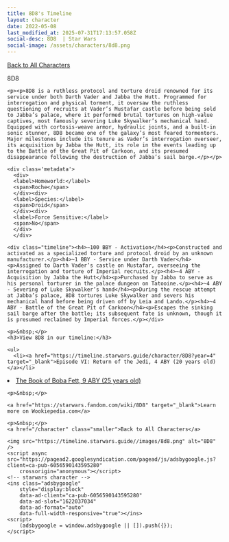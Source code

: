 ```yaml
---
title: 8D8's Timeline
layout: character
date: 2022-05-08
last_modified_at: 2025-07-31T17:13:57.058Z
social-desc: 8D8  | Star Wars
social-image: /assets/characters/8d8.png
---
```

<a href="/character" class="smaller">Back to All Characters</a>

<div class="character-profile container">
  <div class="col-10">
    <p>
    8D8             
    </p>

    <p><p>8D8 is a ruthless protocol and torture droid renowned for its service under both Darth Vader and Jabba the Hutt. Programmed for interrogation and physical torment, it oversaw the ruthless questioning of recruits at Vader’s Mustafar castle before being sold to Jabba’s palace, where it performed brutal tortures on high‐value captives, most famously severing Luke Skywalker’s mechanical hand. Equipped with cortosis‐weave armor, hydraulic joints, and a built‐in sonic stunner, 8D8 became one of the galaxy’s most feared tormentors. Major milestones include its tenure as Vader’s interrogation overseer, its acquisition by Jabba the Hutt, its role in the events leading up to the Battle of the Great Pit of Carkoon, and its presumed disappearance following the destruction of Jabba’s sail barge.</p></p>
    
    <div class='metadata'>
      <div>
      <label>Homeworld:</label>
      <span>Roche</span>
      </div><div>
      <label>Species:</label>
      <span>Droid</span>
      </div><div>
      <label>Force Sensitive:</label>
      <span>No</span>
      </div>
      </div>

    <div class="timeline"><h4>~100 BBY - Activation</h4><p>Constructed and activated as a specialized torture and protocol droid by an unknown manufacturer.</p><h4>~1 BBY - Service under Darth Vader</h4><p>Assigned to Darth Vader’s castle on Mustafar, overseeing the interrogation and torture of Imperial recruits.</p><h4>~4 ABY - Acquisition by Jabba the Hutt</h4><p>Purchased by Jabba to serve as his personal torturer in the palace dungeon on Tatooine.</p><h4>~4 ABY - Severing of Luke Skywalker’s hand</h4><p>During the rescue attempt at Jabba’s palace, 8D8 tortures Luke Skywalker and severs his mechanical hand before being driven off by Leia and Lando.</p><h4>~4 ABY - Battle of the Great Pit of Carkoon</h4><p>Escapes the sinking sail barge after the battle; its subsequent fate is unknown, though it is presumed reclaimed by Imperial forces.</p></div>
    
    <p>&nbsp;</p>
    <h3>View 8D8 in our timeline:</h3>

    <ul>
      <li><a href="https://timeline.starwars.guide/character/8D8?year=4" target="_blank">Episode VI: Return of the Jedi, 4 ABY (20 years old)</a></li>
  <li><a href="https://timeline.starwars.guide/character/8D8?year=9" target="_blank">The Book of Boba Fett, 9 ABY (25 years old)</a></li>
    </ul>

    <p>&nbsp;</p>

    <a href="https://starwars.fandom.com/wiki/8D8" target="_blank">Learn more on Wookiepedia.com</a>

    <p>&nbsp;</p>
    <a href="/character" class="smaller">Back to All Characters</a>
  </div>
  <div class="character_image col-2">
    
    <img src="https://timeline.starwars.guide//images/8d8.png" alt="8D8" />
    <script async src="https://pagead2.googlesyndication.com/pagead/js/adsbygoogle.js?client=ca-pub-6056590143595280"
        crossorigin="anonymous"></script>
    <!-- starwars character -->
    <ins class="adsbygoogle"
        style="display:block"
        data-ad-client="ca-pub-6056590143595280"
        data-ad-slot="1622037034"
        data-ad-format="auto"
        data-full-width-responsive="true"></ins>
    <script>
        (adsbygoogle = window.adsbygoogle || []).push({});
    </script>
  </div>
</div>
